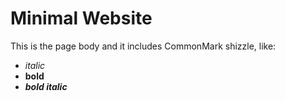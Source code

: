 # Minimal Website

This is the page body and it includes CommonMark shizzle, like:

- _italic_
- **bold**
- **_bold italic_**
